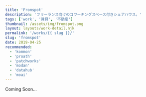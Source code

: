 ```yaml
---
title: 'Fromspot'
description: 'フリーランス向けのコワーキングスペース付きシェアハウス。'
tags: ['work', '賃貸', '不動産']
thumbnail: /assets/img/fromspot.png
layout: layouts/work-detail.njk
permalink: '/works/{{ slug }}/'
slug: 'fromspot'
date: 2019-04-25
recommended:
  - 'kommon'
  - 'proath'
  - 'patchworks'
  - 'modan'
  - 'datahub'
  - 'moai'
---
```


Coming Soon...
